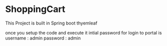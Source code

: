 # ShoppingCart

This Project is built in Spring boot thyemleaf 

once you setup the code and execute it intial password for login to portal is 
username : admin
password : admin
